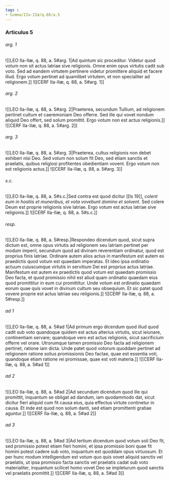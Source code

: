 ```yaml
---
tags : 
- Summa/IIa-IIæ/q.88/a.5
---
```


### Articulus 5

###### arg. 1
![[LEO IIa-IIæ, q. 88, a. 5#arg. 1|Ad quintum sic proceditur. Videtur quod votum non sit actus latriae sive religionis. Omne enim opus virtutis cadit sub voto. Sed ad eandem virtutem pertinere videtur promittere aliquid et facere illud. Ergo votum pertinet ad quamlibet virtutem, et non specialiter ad religionem.]]
![[CERF IIa-IIæ, q. 88, a. 5#arg. 1]]

###### arg. 2
![[LEO IIa-IIæ, q. 88, a. 5#arg. 2|Praeterea, secundum Tullium, ad religionem pertinet cultum et caeremoniam Deo offerre. Sed ille qui vovet nondum aliquid Deo offert, sed solum promittit. Ergo votum non est actus religionis.]]
![[CERF IIa-IIæ, q. 88, a. 5#arg. 2]]

###### arg. 3
![[LEO IIa-IIæ, q. 88, a. 5#arg. 3|Praeterea, cultus religionis non debet exhiberi nisi Deo. Sed votum non solum fit Deo, sed etiam sanctis et praelatis, quibus religiosi profitentes obedientiam vovent. Ergo votum non est religionis actus.]]
![[CERF IIa-IIæ, q. 88, a. 5#arg. 3]]

###### s.c.
![[LEO IIa-IIæ, q. 88, a. 5#s.c.|Sed contra est quod dicitur [[Is 19]], *colent eum in hostiis et muneribus, et vota vovebunt domino et solvent*. Sed colere Deum est proprie religionis sive latriae. Ergo votum est actus latriae sive religionis.]]
![[CERF IIa-IIæ, q. 88, a. 5#s.c.]]

###### resp.
![[LEO IIa-IIæ, q. 88, a. 5#resp.|Respondeo dicendum quod, sicut supra dictum est, omne opus virtutis ad religionem seu latriam pertinet per modum imperii, secundum quod ad divinam reverentiam ordinatur, quod est proprius finis latriae. Ordinare autem alios actus in manifestum est autem ex praedictis quod votum est quaedam imperatas. Et ideo ipsa ordinatio actuum cuiuscumque virtutis in servitium Dei est proprius actus latriae. Manifestum est autem ex praedictis quod votum est quaedam promissio Deo facta, et quod promissio nihil est aliud quam ordinatio quaedam eius quod promittitur in eum cui promittitur. Unde votum est ordinatio quaedam eorum quae quis vovet in divinum cultum seu obsequium. Et sic patet quod vovere proprie est actus latriae seu religionis.]]
![[CERF IIa-IIæ, q. 88, a. 5#resp.]]

###### ad 1
![[LEO IIa-IIæ, q. 88, a. 5#ad 1|Ad primum ergo dicendum quod illud quod cadit sub voto quandoque quidem est actus alterius virtutis, sicut ieiunare, continentiam servare; quandoque vero est actus religionis, sicut sacrificium offerre vel orare. Utrorumque tamen promissio Deo facta ad religionem pertinet, ratione iam dicta. Unde patet quod votorum quoddam pertinet ad religionem ratione solius promissionis Deo factae, quae est essentia voti, quandoque etiam ratione rei promissae, quae est voti materia.]]
![[CERF IIa-IIæ, q. 88, a. 5#ad 1]]

###### ad 2
![[LEO IIa-IIæ, q. 88, a. 5#ad 2|Ad secundum dicendum quod ille qui promittit, inquantum se obligat ad dandum, iam quodammodo dat, sicut dicitur fieri aliquid cum fit causa eius, quia effectus virtute continetur in causa. Et inde est quod non solum danti, sed etiam promittenti gratiae aguntur.]]
![[CERF IIa-IIæ, q. 88, a. 5#ad 2]]

###### ad 3
![[LEO IIa-IIæ, q. 88, a. 5#ad 3|Ad tertium dicendum quod votum soli Deo fit, sed promissio potest etiam fieri homini, et ipsa promissio boni quae fit homini potest cadere sub voto, inquantum est quoddam opus virtuosum. Et per hunc modum intelligendum est votum quo quis vovet aliquid sanctis vel praelatis, ut ipsa promissio facta sanctis vel praelatis cadat sub voto materialiter, inquantum scilicet homo vovet Deo se impleturum quod sanctis vel praelatis promittit.]]
![[CERF IIa-IIæ, q. 88, a. 5#ad 3]]

